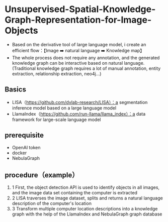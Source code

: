 # Unsupervised-Spatial-Knowledge-Graph-Representation-for-Image-Objects
- Based on the derivative tool of large language model, i create an efficient flow：【Image ➡️ natural language ➡️ Knowledge map】
- The whole process does not require any annotation, and the generated knowledge graph can be interactive based on natural language. (Traditional knowledge graph requires a lot of manual annotation, entity extraction, relationship extraction, neo4j...)

## Basics
  - LISA（https://github.com/dvlab-research/LISA）：a segmentation inference model based on a large language model
  - LlamaIndex（https://github.com/run-llama/llama_index）：a data framework for large-scale language model

## prerequisite
  - OpenAI token
  - docker
  - NebulaGraph

## procedure（example）
1. 1 First, the object detection API is used to identify objects in all images, and the image data set containing the computer is extracted
2. 2 LISA traverses the image dataset, splits and returns a natural language description of the computer's location
3. 3 Transform multiple computer location descriptions into a knowledge graph with the help of the LlamaIndex and NebulaGraph graph database
